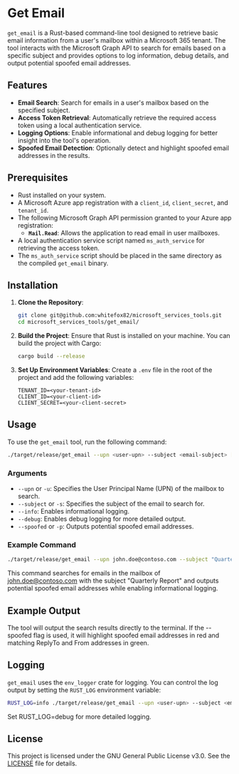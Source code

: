 # Get Email

`get_email` is a Rust-based command-line tool designed to retrieve basic email information from a user's mailbox within a Microsoft 365 tenant. The tool interacts with the Microsoft Graph API to search for emails based on a specific subject and provides options to log information, debug details, and output potential spoofed email addresses.

## Features

- **Email Search**: Search for emails in a user's mailbox based on the specified subject.
- **Access Token Retrieval**: Automatically retrieve the required access token using a local authentication service.
- **Logging Options**: Enable informational and debug logging for better insight into the tool's operation.
- **Spoofed Email Detection**: Optionally detect and highlight spoofed email addresses in the results.

## Prerequisites

- Rust installed on your system.
- A Microsoft Azure app registration with a `client_id`, `client_secret`, and `tenant_id`.
- The following Microsoft Graph API permission granted to your Azure app registration:
  - **`Mail.Read`**: Allows the application to read email in user mailboxes.
- A local authentication service script named `ms_auth_service` for retrieving the access token.
- The `ms_auth_service` script should be placed in the same directory as the compiled `get_email` binary.

## Installation

1. **Clone the Repository**:
    ```bash
    git clone git@github.com:whitefox82/microsoft_services_tools.git
    cd microsoft_services_tools/get_email/
    ```

2. **Build the Project**:
    Ensure that Rust is installed on your machine. You can build the project with Cargo:
    ```bash
    cargo build --release
    ```

3. **Set Up Environment Variables**:
    Create a `.env` file in the root of the project and add the following variables:
    ```env
    TENANT_ID=<your-tenant-id>
    CLIENT_ID=<your-client-id>
    CLIENT_SECRET=<your-client-secret>
    ```

## Usage

To use the `get_email` tool, run the following command:

```bash
./target/release/get_email --upn <user-upn> --subject <email-subject> [--info] [--debug] [--spoofed]
```

### Arguments

- `--upn` or `-u`: Specifies the User Principal Name (UPN) of the mailbox to search.
- `--subject` or `-s`: Specifies the subject of the email to search for.
- `--info`: Enables informational logging.
- `--debug`: Enables debug logging for more detailed output.
- `--spoofed` or `-p`: Outputs potential spoofed email addresses.

### Example Command

```bash
./target/release/get_email --upn john.doe@contoso.com --subject "Quarterly Report" --info --spoofed
```

This command searches for emails in the mailbox of john.doe@contoso.com with the subject "Quarterly Report" and outputs potential spoofed email addresses while enabling informational logging.

## Example Output

The tool will output the search results directly to the terminal. If the --spoofed flag is used, it will highlight spoofed email addresses in red and matching ReplyTo and From addresses in green.

## Logging

`get_email` uses the `env_logger` crate for logging. You can control the log output by setting the `RUST_LOG` environment variable:

```bash
RUST_LOG=info ./target/release/get_email --upn <user-upn> --subject <email-subject>
```

Set RUST_LOG=debug for more detailed logging.

## License

This project is licensed under the GNU General Public License v3.0. See the [LICENSE](https://github.com/whitefox82/microsoft_services_tools/blob/main/LICENSE) file for details.
